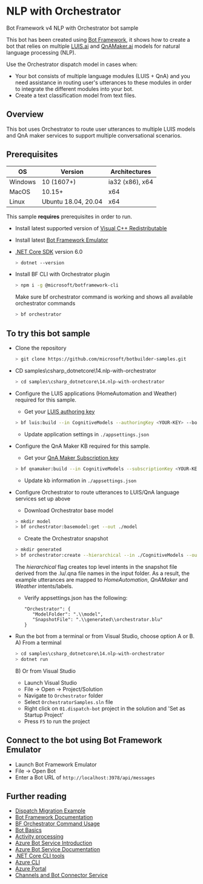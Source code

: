 # NLP with Orchestrator

Bot Framework v4 NLP with Orchestrator bot sample

This bot has been created using [Bot Framework](https://dev.botframework.com), it shows how to create a bot that relies on multiple [LUIS.ai](https://www.luis.ai) and [QnAMaker.ai](https://www.qnamaker.ai) models for natural language processing (NLP).

Use the Orchestrator dispatch model in cases when:

- Your bot consists of multiple language modules (LUIS + QnA) and you need assistance in routing user's utterances to these modules in order to integrate the different modules into your bot.
- Create a text classification model from text files.

## Overview

This bot uses Orchestrator to route user utterances to multiple LUIS models and QnA maker services to support multiple conversational scenarios.

## Prerequisites

| OS      | Version             | Architectures   |
| ------- | ------------------- | --------------- |
| Windows | 10 (1607+)          | ia32 (x86), x64 |
| MacOS   | 10.15+              | x64             |
| Linux   | Ubuntu 18.04, 20.04 | x64             |

This sample **requires** prerequisites in order to run.
- Install latest supported version of [Visual C++ Redistributable](https://support.microsoft.com/en-gb/help/2977003/the-latest-supported-visual-c-downloads)
- Install latest [Bot Framework Emulator](https://github.com/microsoft/BotFramework-Emulator/releases)
- [.NET Core SDK](https://aka.ms/dotnet-core-applaunch?framework=Microsoft.AspNetCore.App&framework_version=3.1.0&arch=x64&rid=win10-x64) version 6.0
  
  ```bash
  > dotnet --version
  ```
- Install BF CLI with Orchestrator plugin
    ```bash
    > npm i -g @microsoft/botframework-cli
    ```
    Make sure bf orchestrator command is working and shows all available orchestrator commands
    ```bash
    > bf orchestrator
    ```

## To try this bot sample

- Clone the repository
    ```bash
    > git clone https://github.com/microsoft/botbuilder-samples.git
    ```
    
- CD samples\csharp_dotnetcore\14.nlp-with-orchestrator
    ```bash
    > cd samples\csharp_dotnetcore\14.nlp-with-orchestrator
    ```
    
- Configure the LUIS applications (HomeAutomation and Weather) required for this sample.
    - Get your [LUIS authoring key](https://docs.microsoft.com/en-us/azure/cognitive-services/LUIS/luis-concept-keys)
    ```bash
    > bf luis:build --in CognitiveModels --authoringKey <YOUR-KEY> --botName <YOUR-BOT-NAME>
    ```
    - Update application settings in `./appsettings.json`
    
- Configure the QnA Maker KB required for this sample.
    - Get your [QnA Maker Subscription key](https://docs.microsoft.com/en-us/azure/cognitive-services/QnAMaker/how-to/set-up-qnamaker-service-azure#create-a-new-qna-maker-service)
    ```bash
    > bf qnamaker:build --in CognitiveModels --subscriptionKey <YOUR-KEY> --botName <YOUR-BOT-NAME>
    ```
    - Update kb information in `./appsettings.json`
    
- Configure Orchestrator to route utterances to LUIS/QnA language services set up above
    - Download Orchestrator base model
    ```bash
    > mkdir model
    > bf orchestrator:basemodel:get --out ./model
    ```
    - Create the Orchestrator snapshot
    ```bash
    > mkdir generated
    > bf orchestrator:create --hierarchical --in ./CognitiveModels --out ./generated --model ./model
    ```
    The *hierarchical* flag creates top level intents in the snapshot file derived from the .lu/.qna file names in the input folder.   As a result,  the example utterances are mapped to *HomeAutomation*, *QnAMaker* and *Weather* intents/labels.

    - Verify appsettings.json has the following:

       ```
      "Orchestrator": {
          "ModelFolder": ".\\model",
          "SnapshotFile": ".\\generated\\orchestrator.blu"
      }
      ```
    
- Run the bot from a terminal or from Visual Studio, choose option A or B.
    A) From a terminal

    ```bash
    > cd samples\csharp_dotnetcore\14.nlp-with-orchestrator
    > dotnet run
    ```
    B) Or from Visual Studio
    - Launch Visual Studio
    - File -> Open -> Project/Solution
    - Navigate to `Orchestrator` folder
    - Select `OrchestratorSamples.sln` file
    - Right click on `01.dispatch-bot` project in the solution and 'Set as Startup Project'
    - Press `F5` to run the project

## Connect to the bot using Bot Framework Emulator

- Launch Bot Framework Emulator
- File -> Open Bot
- Enter a Bot URL of `http://localhost:3978/api/messages`

## Further reading
- [Dispatch Migration Example](https://github.com/microsoft/botframework-sdk/blob/main/Orchestrator/docs/DispatchMigrationExample.md)
- [Bot Framework Documentation](https://docs.botframework.com)
- [BF Orchestrator Command Usage](https://github.com/microsoft/botframework-sdk/blob/main/Orchestrator/docs/BFOrchestratorUsage.md)
- [Bot Basics](https://docs.microsoft.com/azure/bot-service/bot-builder-basics?view=azure-bot-service-4.0)
- [Activity processing](https://docs.microsoft.com/en-us/azure/bot-service/bot-builder-concept-activity-processing?view=azure-bot-service-4.0)
- [Azure Bot Service Introduction](https://docs.microsoft.com/azure/bot-service/bot-service-overview-introduction?view=azure-bot-service-4.0)
- [Azure Bot Service Documentation](https://docs.microsoft.com/azure/bot-service/?view=azure-bot-service-4.0)
- [.NET Core CLI tools](https://docs.microsoft.com/en-us/dotnet/core/tools/?tabs=netcore2x)
- [Azure CLI](https://docs.microsoft.com/cli/azure/?view=azure-cli-latest)
- [Azure Portal](https://portal.azure.com)
- [Channels and Bot Connector Service](https://docs.microsoft.com/en-us/azure/bot-service/bot-concepts?view=azure-bot-service-4.0)


